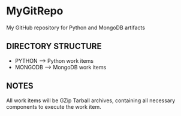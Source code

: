 # MyGitRepo
My GitHub repository for Python and MongoDB artifacts

DIRECTORY STRUCTURE
-------------------------------------------------------------------------------------------------------------
* PYTHON    --> Python work items
* MONGODB   --> MongoDB work items


NOTES
-------------------------------------------------------------------------------------------------------------
All work items will be GZip Tarball archives, containing all necessary components to execute the work item.
